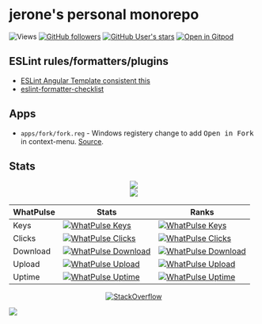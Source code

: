 # jerone's personal monorepo 

![Views](https://komarev.com/ghpvc/?username=jerone)
[![GitHub followers](https://img.shields.io/github/followers/jerone?label=Github%20followers)](https://github.com/jerone?tab=followers)
[![GitHub User's stars](https://img.shields.io/github/stars/jerone?affiliations=OWNER&label=Github%20stars)](https://github.com/jerone?tab=repositories&q=&type=source&language=&sort=stargazers)
[![Open in Gitpod](https://img.shields.io/badge/Open%20in%20Gitpod-%E2%96%B6-red?logo=gitpod)](https://gitpod.io/#https://github.com/jerone/jerone)

## ESLint rules/formatters/plugins

* [ESLint Angular Template consistent this](https://github.com/jerone/eslint-plugin-angular-template-consistent-this#readme)
* [eslint-formatter-checklist](https://github.com/jerone/eslint-formatter-checklist#readme)

## Apps

* `apps/fork/fork.reg` - Windows registery change to add <kbd>Open in Fork</kbd> in context-menu. [Source](https://gist.github.com/belaw/3bf516e14f04b9263cd846e6b85dfec6).

## Stats

<div align="center">
  <img src="https://github-readme-stats.vercel.app/api?username=jerone&count_private=true&theme=github_dark&show_icons=true" />
  <br/>
  <img src="https://github-readme-stats.vercel.app/api/top-langs/?username=jerone&count_private=true&theme=github_dark&layout=compact&hide=Logos" />

| WhatPulse | Stats                                                                                                                                                                                                                                                                                                                                                                                                                                                                                                                          | Ranks                                                                                                                                                                                                                                                                                                                                                                                                                                                                                                                                                          |
| --------- | ------------------------------------------------------------------------------------------------------------------------------------------------------------------------------------------------------------------------------------------------------------------------------------------------------------------------------------------------------------------------------------------------------------------------------------------------------------------------------------------------------------------------------ | -------------------------------------------------------------------------------------------------------------------------------------------------------------------------------------------------------------------------------------------------------------------------------------------------------------------------------------------------------------------------------------------------------------------------------------------------------------------------------------------------------------------------------------------------------------- |
| Keys      | [![WhatPulse Keys](https://camo.githubusercontent.com/66684a522809049f64ba15ad14b837fb844c9d66f86486ce3de65eaa2cf357e0/68747470733a2f2f696d672e736869656c64732e696f2f62616467652f64796e616d69632f6a736f6e3f6c6162656c3d5768617450756c73652532304b6579732671756572793d4b6579732675726c3d68747470732533412532462532466170692e7768617470756c73652e6f7267253246757365722e706870253346757365722533446a65726f6e65253236666f726d61742533446a736f6e26636f6c6f723d324335423735)](https://whatpulse.org/ref/179734/)                     | [![WhatPulse Keys](https://camo.githubusercontent.com/c059a7795f10353e2e6493ce3866e9c7a02cac908b124fa1e27eeb3e94d61042/68747470733a2f2f696d672e736869656c64732e696f2f62616467652f64796e616d69632f6a736f6e3f6c6162656c3d5768617450756c73652532304b6579732671756572793d52616e6b732e4b657973267375666669783d74682675726c3d68747470732533412532462532466170692e7768617470756c73652e6f7267253246757365722e706870253346757365722533446a65726f6e65253236666f726d61742533446a736f6e26636f6c6f723d324335423735)](https://whatpulse.org/ref/179734/)                     |
| Clicks    | [![WhatPulse Clicks](https://camo.githubusercontent.com/d3e1c6699cfbaf29b5316438de82ffa00a91ae55c3571bed8ce5e1047fc48137/68747470733a2f2f696d672e736869656c64732e696f2f62616467652f64796e616d69632f6a736f6e3f6c6162656c3d5768617450756c7365253230436c69636b732671756572793d436c69636b732675726c3d68747470732533412532462532466170692e7768617470756c73652e6f7267253246757365722e706870253346757365722533446a65726f6e65253236666f726d61742533446a736f6e26636f6c6f723d324335423735)](https://whatpulse.org/ref/179734/)           | [![WhatPulse Clicks](https://camo.githubusercontent.com/f33b5adf4509e48133968990e0204eb507aec4528174042b9830480d4f86c305/68747470733a2f2f696d672e736869656c64732e696f2f62616467652f64796e616d69632f6a736f6e3f6c6162656c3d5768617450756c7365253230436c69636b732671756572793d52616e6b732e436c69636b73267375666669783d74682675726c3d68747470732533412532462532466170692e7768617470756c73652e6f7267253246757365722e706870253346757365722533446a65726f6e65253236666f726d61742533446a736f6e26636f6c6f723d324335423735)](https://whatpulse.org/ref/179734/)           |
| Download  | [![WhatPulse Download](https://camo.githubusercontent.com/51e4a4424133be122e94d2aa582cb6c8356dd8226528070c77b56244b65c26ec/68747470733a2f2f696d672e736869656c64732e696f2f62616467652f64796e616d69632f6a736f6e3f6c6162656c3d5768617450756c7365253230446f776e6c6f61642671756572793d446f776e6c6f61642675726c3d68747470732533412532462532466170692e7768617470756c73652e6f7267253246757365722e706870253346757365722533446a65726f6e65253236666f726d61742533446a736f6e26636f6c6f723d324335423735)](https://whatpulse.org/ref/179734/) | [![WhatPulse Download](https://camo.githubusercontent.com/42db990e422b711221530975c08c055e4805dc0ce06106fe9d2f1df404376e64/68747470733a2f2f696d672e736869656c64732e696f2f62616467652f64796e616d69632f6a736f6e3f6c6162656c3d5768617450756c7365253230446f776e6c6f61642671756572793d52616e6b732e446f776e6c6f6164267375666669783d74682675726c3d68747470732533412532462532466170692e7768617470756c73652e6f7267253246757365722e706870253346757365722533446a65726f6e65253236666f726d61742533446a736f6e26636f6c6f723d324335423735)](https://whatpulse.org/ref/179734/) |
| Upload    | [![WhatPulse Upload](https://camo.githubusercontent.com/d98942ca85ca29487f6a83ca8fc300c2f253fd2dadad563b38f2d37d1f52aa36/68747470733a2f2f696d672e736869656c64732e696f2f62616467652f64796e616d69632f6a736f6e3f6c6162656c3d5768617450756c736525323055706c6f61642671756572793d55706c6f61642675726c3d68747470732533412532462532466170692e7768617470756c73652e6f7267253246757365722e706870253346757365722533446a65726f6e65253236666f726d61742533446a736f6e26636f6c6f723d324335423735)](https://whatpulse.org/ref/179734/)           | [![WhatPulse Upload](https://camo.githubusercontent.com/df7fac6eaa300e7832b9b02dc8b834348dfa76563a89f1dbeccbf0d8c2378d54/68747470733a2f2f696d672e736869656c64732e696f2f62616467652f64796e616d69632f6a736f6e3f6c6162656c3d5768617450756c736525323055706c6f61642671756572793d52616e6b732e55706c6f6164267375666669783d74682675726c3d68747470732533412532462532466170692e7768617470756c73652e6f7267253246757365722e706870253346757365722533446a65726f6e65253236666f726d61742533446a736f6e26636f6c6f723d324335423735)](https://whatpulse.org/ref/179734/)           |
| Uptime    | [![WhatPulse Uptime](https://camo.githubusercontent.com/7e2b83a099fc7876fe6e1f47ac5d5fe6c096ce0b614019ddac1c9903a22046ac/68747470733a2f2f696d672e736869656c64732e696f2f62616467652f64796e616d69632f6a736f6e3f6c6162656c3d5768617450756c7365253230557074696d652671756572793d557074696d6553686f72742675726c3d68747470732533412532462532466170692e7768617470756c73652e6f7267253246757365722e706870253346757365722533446a65726f6e65253236666f726d61742533446a736f6e26636f6c6f723d324335423735)](https://whatpulse.org/ref/179734/) | [![WhatPulse Uptime](https://camo.githubusercontent.com/ea8dd4ce3d0b275485445bb57cb2d12a80c9481cc379813e4f05456562f13f7b/68747470733a2f2f696d672e736869656c64732e696f2f62616467652f64796e616d69632f6a736f6e3f6c6162656c3d5768617450756c7365253230557074696d652671756572793d52616e6b732e557074696d65267375666669783d74682675726c3d68747470732533412532462532466170692e7768617470756c73652e6f7267253246757365722e706870253346757365722533446a65726f6e65253236666f726d61742533446a736f6e26636f6c6f723d324335423735)](https://whatpulse.org/ref/179734/)           |

  [![StackOverflow](https://stackoverflow-badge.herokuapp.com/api/StackOverflowBadge/108448)]([https://stackoverflow.com/users/14122375/hamiltonpharmd](https://stackoverflow.com/users/108448/jerone))

</div>
  
<!-- https://yhype.me/github/accounts/jerone -->
![](https://hit.yhype.me/github/profile?user_id=55841)
